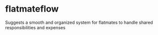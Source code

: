 # flatmateflow
Suggests a smooth and organized system for flatmates to handle shared responsibilities and expenses
